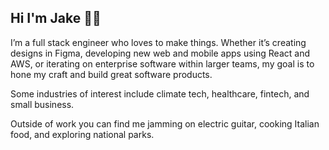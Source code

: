 ## Hi I'm Jake 👋🏻
I’m a full stack engineer who loves to make things. Whether it’s creating designs in Figma, developing new web and mobile apps using React and AWS, or iterating on enterprise software within larger teams, my goal is to hone my craft and build great software products.

Some industries of interest include climate tech, healthcare, fintech, and small business.

Outside of work you can find me jamming on electric guitar, cooking Italian food, and exploring national parks.
